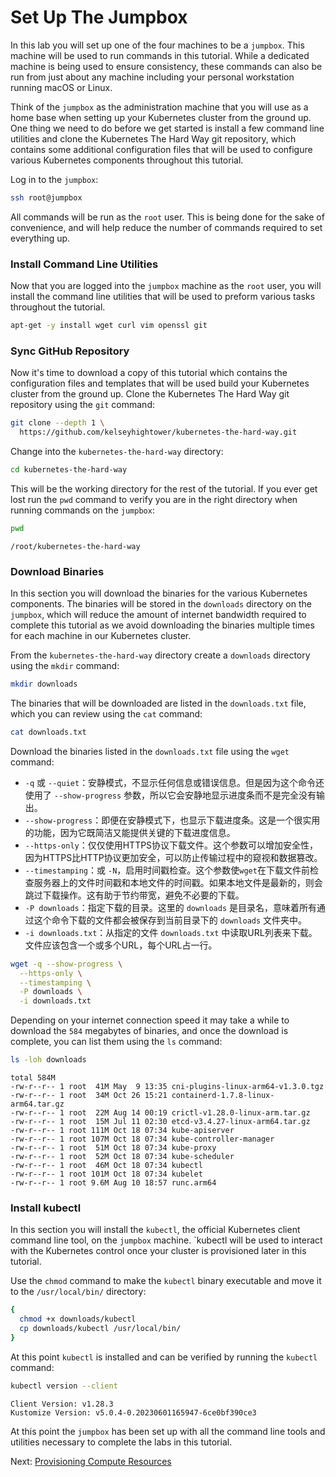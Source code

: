 # Set Up The Jumpbox

In this lab you will set up one of the four machines to be a `jumpbox`. This machine will be used to run commands in this tutorial. While a dedicated machine is being used to ensure consistency, these commands can also be run from just about any machine including your personal workstation running macOS or Linux.

Think of the `jumpbox` as the administration machine that you will use as a home base when setting up your Kubernetes cluster from the ground up. One thing we need to do before we get started is install a few command line utilities and clone the Kubernetes The Hard Way git repository, which contains some additional configuration files that will be used to configure various Kubernetes components throughout this tutorial. 

Log in to the `jumpbox`:

```bash
ssh root@jumpbox
```

All commands will be run as the `root` user. This is being done for the sake of convenience, and will help reduce the number of commands required to set everything up.

### Install Command Line Utilities

Now that you are logged into the `jumpbox` machine as the `root` user, you will install the command line utilities that will be used to preform various tasks throughout the tutorial. 

```bash
apt-get -y install wget curl vim openssl git
```

### Sync GitHub Repository

Now it's time to download a copy of this tutorial which contains the configuration files and templates that will be used build your Kubernetes cluster from the ground up. Clone the Kubernetes The Hard Way git repository using the `git` command:

```bash
git clone --depth 1 \
  https://github.com/kelseyhightower/kubernetes-the-hard-way.git
```

Change into the `kubernetes-the-hard-way` directory:

```bash
cd kubernetes-the-hard-way
```

This will be the working directory for the rest of the tutorial. If you ever get lost run the `pwd` command to verify you are in the right directory when running commands on the `jumpbox`:

```bash
pwd
```

```text
/root/kubernetes-the-hard-way
```

### Download Binaries

In this section you will download the binaries for the various Kubernetes components. The binaries will be stored in the `downloads` directory on the `jumpbox`, which will reduce the amount of internet bandwidth required to complete this tutorial as we avoid downloading the binaries multiple times for each machine in our Kubernetes cluster.

From the `kubernetes-the-hard-way` directory create a `downloads` directory using the `mkdir` command:

```bash
mkdir downloads
```

The binaries that will be downloaded are listed in the `downloads.txt` file, which you can review using the `cat` command:

```bash
cat downloads.txt
```

Download the binaries listed in the `downloads.txt` file using the `wget` command:

- `-q` 或 `--quiet`：安静模式，不显示任何信息或错误信息。但是因为这个命令还使用了 `--show-progress` 参数，所以它会安静地显示进度条而不是完全没有输出。
- `--show-progress`：即便在安静模式下，也显示下载进度条。这是一个很实用的功能，因为它既简洁又能提供关键的下载进度信息。
- `--https-only`：仅仅使用HTTPS协议下载文件。这个参数可以增加安全性，因为HTTPS比HTTP协议更加安全，可以防止传输过程中的窥视和数据篡改。
- `--timestamping`：或 `-N`，启用时间戳检查。这个参数使`wget`在下载文件前检查服务器上的文件时间戳和本地文件的时间戳。如果本地文件是最新的，则会跳过下载操作。这有助于节约带宽，避免不必要的下载。
- `-P downloads`：指定下载的目录。这里的 `downloads` 是目录名，意味着所有通过这个命令下载的文件都会被保存到当前目录下的 `downloads` 文件夹中。
- `-i downloads.txt`：从指定的文件 `downloads.txt` 中读取URL列表来下载。文件应该包含一个或多个URL，每个URL占一行。

```bash
wget -q --show-progress \
  --https-only \
  --timestamping \
  -P downloads \
  -i downloads.txt
```

Depending on your internet connection speed it may take a while to download the `584` megabytes of binaries, and once the download is complete, you can list them using the `ls` command:

```bash
ls -loh downloads
```

```text
total 584M
-rw-r--r-- 1 root  41M May  9 13:35 cni-plugins-linux-arm64-v1.3.0.tgz
-rw-r--r-- 1 root  34M Oct 26 15:21 containerd-1.7.8-linux-arm64.tar.gz
-rw-r--r-- 1 root  22M Aug 14 00:19 crictl-v1.28.0-linux-arm.tar.gz
-rw-r--r-- 1 root  15M Jul 11 02:30 etcd-v3.4.27-linux-arm64.tar.gz
-rw-r--r-- 1 root 111M Oct 18 07:34 kube-apiserver
-rw-r--r-- 1 root 107M Oct 18 07:34 kube-controller-manager
-rw-r--r-- 1 root  51M Oct 18 07:34 kube-proxy
-rw-r--r-- 1 root  52M Oct 18 07:34 kube-scheduler
-rw-r--r-- 1 root  46M Oct 18 07:34 kubectl
-rw-r--r-- 1 root 101M Oct 18 07:34 kubelet
-rw-r--r-- 1 root 9.6M Aug 10 18:57 runc.arm64
```

### Install kubectl

In this section you will install the `kubectl`, the official Kubernetes client command line tool, on the `jumpbox` machine. `kubectl will be used to interact with the Kubernetes control once your cluster is provisioned later in this tutorial.

Use the `chmod` command to make the `kubectl` binary executable and move it to the `/usr/local/bin/` directory:

```bash
{
  chmod +x downloads/kubectl
  cp downloads/kubectl /usr/local/bin/
}
```

At this point `kubectl` is installed and can be verified by running the `kubectl` command:

```bash
kubectl version --client
```

```text
Client Version: v1.28.3
Kustomize Version: v5.0.4-0.20230601165947-6ce0bf390ce3
```

At this point the `jumpbox` has been set up with all the command line tools and utilities necessary to complete the labs in this tutorial.

Next: [Provisioning Compute Resources](03-compute-resources.md)

